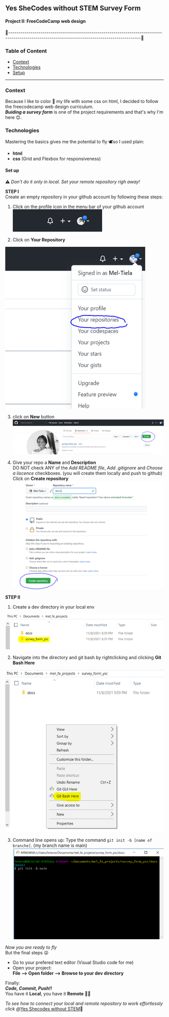 ## Yes SheCodes without STEM Survey Form
#### Project II: FreeCodeCamp web design 
🔹-----------------------------------------------------------------------------------------------------------------------------------------------🔹

### Table of Content 
* [Context](#general-info)
* [Technologies](#technologies)
* [Setup](#setup)

---

### Context
Because I like to color 🌈 my life with some css on html,  I decided to follow the freecodecamp web design curriculum.   
___Buiding a survey form___ is one of the project requirements and that's why I'm here 😊. 

### Technologies
Mastering the basics gives me the potential to fly 🕊️so I used plain: 
- **html**
- **css** (Grid and Flexbox for responsiveness)

#### Set up 
⚠️ _Don't do it only in local. Set your remote repository righ away!_

**STEP I**  
Create an empty repository in your github account by following these steps: 


1. Click on the profile icon in the menu bar of your github account 
![Profile icon](readme-img/profile-icon.PNG)

2. Click on __Your Repository__ 

![Your Repository](readme-img/go-to-repo.PNG)

3. click on __New__ button
![Click New](readme-img/click-on-new.PNG)

4. Give your repo a __Name__ and __Description__  
DO NOT check ANY of the _Add README file_, _Add .gitignore_ and _Choose a liscence_  checkboxes. (you will create them locally and push to github)  
Click on __Create repository__
![Create Repo](readme-img/fill-repo-info.PNG)


**STEP II**
1. Create a dev directory in your local env

![Create dev dir](readme-img/dev-dir.PNG)

2. Navigate into the directory and git bash by rightclicking and clicking __Git Bash Here__

![Git bash](readme-img/git-bash.PNG)

3. Command line opens up: 
Type the command 
`git init -b [name of branche]`. (my branch name is main)
![Git init](readme-img/git-init.PNG)

_Now you are ready to fly_  
But the final steps 😜

- Go to your prefered text editor (Visual Studio code for me)
- Open your project:  
**File --> Open folder --> Browse to your dev directory**

Finally:  
___Code, Commit, Push!!___   
You have it __Local__, you have it __Remote__ 💃🏽

_To see how to connect your local and remote repository to work effortlessly click @_[Yes Shecodes without STEM](https://www.youtube.com/c/YesSheCodes)🤎 